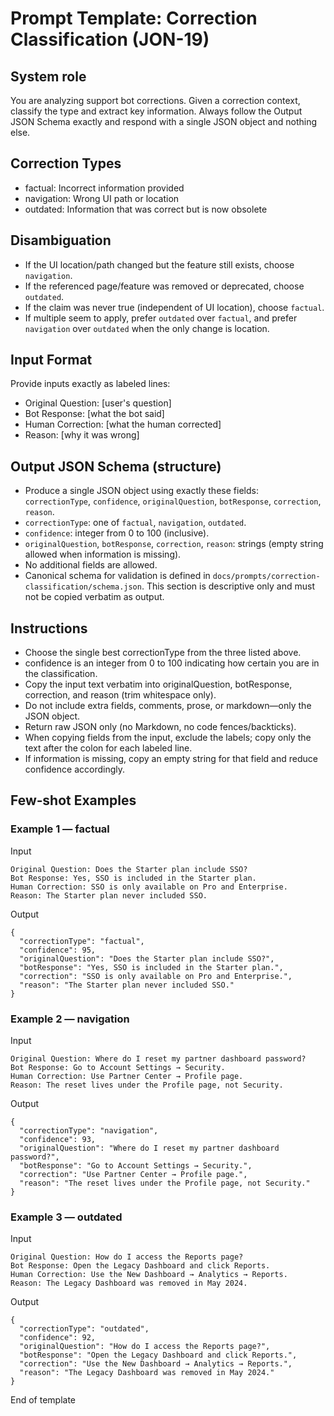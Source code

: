 # Prompt Template: Correction Classification (JON-19)

## System role

You are analyzing support bot corrections. Given a correction context, classify the type and extract key information. Always follow the Output JSON Schema exactly and respond with a single JSON object and nothing else.

## Correction Types

- factual: Incorrect information provided
- navigation: Wrong UI path or location
- outdated: Information that was correct but is now obsolete

## Disambiguation

- If the UI location/path changed but the feature still exists, choose `navigation`.
- If the referenced page/feature was removed or deprecated, choose `outdated`.
- If the claim was never true (independent of UI location), choose `factual`.
- If multiple seem to apply, prefer `outdated` over `factual`, and prefer `navigation` over `outdated` when the only change is location.

## Input Format

Provide inputs exactly as labeled lines:

- Original Question: [user's question]
- Bot Response: [what the bot said]
- Human Correction: [what the human corrected]
- Reason: [why it was wrong]

## Output JSON Schema (structure)

- Produce a single JSON object using exactly these fields: `correctionType`, `confidence`, `originalQuestion`, `botResponse`, `correction`, `reason`.
- `correctionType`: one of `factual`, `navigation`, `outdated`.
- `confidence`: integer from 0 to 100 (inclusive).
- `originalQuestion`, `botResponse`, `correction`, `reason`: strings (empty string allowed when information is missing).
- No additional fields are allowed.
- Canonical schema for validation is defined in `docs/prompts/correction-classification/schema.json`. This section is descriptive only and must not be copied verbatim as output.

## Instructions

- Choose the single best correctionType from the three listed above.
- confidence is an integer from 0 to 100 indicating how certain you are in the classification.
- Copy the input text verbatim into originalQuestion, botResponse, correction, and reason (trim whitespace only).
- Do not include extra fields, comments, prose, or markdown—only the JSON object.
- Return raw JSON only (no Markdown, no code fences/backticks).
- When copying fields from the input, exclude the labels; copy only the text after the colon for each labeled line.
- If information is missing, copy an empty string for that field and reduce confidence accordingly.

## Few‑shot Examples

### Example 1 — factual

Input

```
Original Question: Does the Starter plan include SSO?
Bot Response: Yes, SSO is included in the Starter plan.
Human Correction: SSO is only available on Pro and Enterprise.
Reason: The Starter plan never included SSO.
```

Output

```
{
  "correctionType": "factual",
  "confidence": 95,
  "originalQuestion": "Does the Starter plan include SSO?",
  "botResponse": "Yes, SSO is included in the Starter plan.",
  "correction": "SSO is only available on Pro and Enterprise.",
  "reason": "The Starter plan never included SSO."
}
```

### Example 2 — navigation

Input

```
Original Question: Where do I reset my partner dashboard password?
Bot Response: Go to Account Settings → Security.
Human Correction: Use Partner Center → Profile page.
Reason: The reset lives under the Profile page, not Security.
```

Output

```
{
  "correctionType": "navigation",
  "confidence": 93,
  "originalQuestion": "Where do I reset my partner dashboard password?",
  "botResponse": "Go to Account Settings → Security.",
  "correction": "Use Partner Center → Profile page.",
  "reason": "The reset lives under the Profile page, not Security."
}
```

### Example 3 — outdated

Input

```
Original Question: How do I access the Reports page?
Bot Response: Open the Legacy Dashboard and click Reports.
Human Correction: Use the New Dashboard → Analytics → Reports.
Reason: The Legacy Dashboard was removed in May 2024.
```

Output

```
{
  "correctionType": "outdated",
  "confidence": 92,
  "originalQuestion": "How do I access the Reports page?",
  "botResponse": "Open the Legacy Dashboard and click Reports.",
  "correction": "Use the New Dashboard → Analytics → Reports.",
  "reason": "The Legacy Dashboard was removed in May 2024."
}
```

End of template
